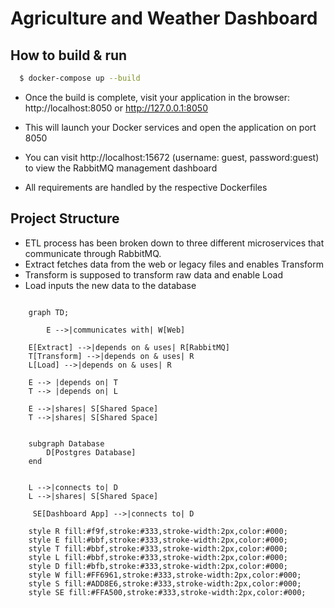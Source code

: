 # Agriculture and Weather Dashboard

## How to build & run

```bash
  $ docker-compose up --build
```

- Once the build is complete, visit your application in the browser: http://localhost:8050 or http://127.0.0.1:8050


- This will launch your Docker services and open the application on port 8050

- You can visit http://localhost:15672 (username: guest, password:guest) to view the RabbitMQ management dashboard

- All requirements are handled by the respective Dockerfiles

## Project Structure

- ETL process has been broken down to three different microservices that communicate through RabbitMQ.
- Extract fetches data from the web or legacy files and enables Transform
- Transform is supposed to transform raw data and enable Load
- Load inputs the new data to the database

```mermaid

    graph TD;
		
		E -->|communicates with| W[Web]

    E[Extract] -->|depends on & uses| R[RabbitMQ]
    T[Transform] -->|depends on & uses| R
    L[Load] -->|depends on & uses| R
    
    E --> |depends on| T
    T --> |depends on| L
    
    E -->|shares| S[Shared Space]
    T -->|shares| S[Shared Space]


    subgraph Database
        D[Postgres Database]
    end

  
    L -->|connects to| D
    L -->|shares| S[Shared Space]
    
     SE[Dashboard App] -->|connects to| D

    style R fill:#f9f,stroke:#333,stroke-width:2px,color:#000;
    style E fill:#bbf,stroke:#333,stroke-width:2px,color:#000;
    style T fill:#bbf,stroke:#333,stroke-width:2px,color:#000;
    style L fill:#bbf,stroke:#333,stroke-width:2px,color:#000;
    style D fill:#bfb,stroke:#333,stroke-width:2px,color:#000;
    style W fill:#FF6961,stroke:#333,stroke-width:2px,color:#000;
    style S fill:#ADD8E6,stroke:#333,stroke-width:2px,color:#000;
    style SE fill:#FFA500,stroke:#333,stroke-width:2px,color:#000;
```
